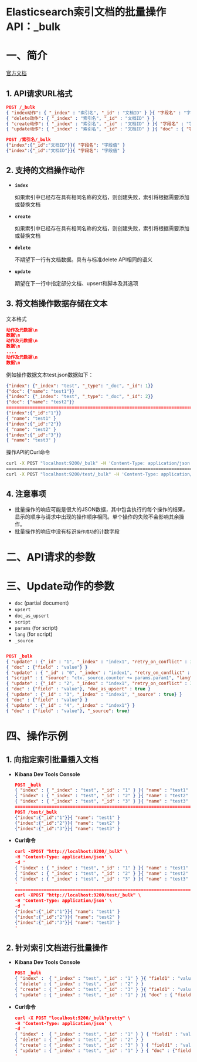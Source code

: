 # Elasticsearch索引文档的批量操作API：\_bulk

# 一、简介

[官方文档](https://www.elastic.co/guide/en/elasticsearch/reference/current/docs-bulk.html)

## 1. API请求URL格式

```json
POST /_bulk
{ "index动作": { "_index" : "索引名", "_id" : "文档ID" } }{ "字段名" : "字段值" }
{ "delete动作": { "_index" : "索引名", "_id" : "文档ID" } }
{ "create动作": { "_index" : "索引名", "_id" : "文档ID" } }{ "字段名" : "字段值" }
{ "update动作": { "_index" : "索引名", "_id" : "文档ID" } }{ "doc" : { "字段名" : "字段值" } }
```

```json
POST /索引名/_bulk
{"index":{"_id":"文档ID"}}{ "字段名": "字段值" }
{"index":{"_id":"文档ID"}}{ "字段名": "字段值" }
```

## 2. 支持的文档操作动作

- **`index`**

   如果索引中已经存在具有相同名称的文档，则创建失败，索引将根据需要添加或替换文档

- **`create`**

   如果索引中已经存在具有相同名称的文档，则创建失败，索引将根据需要添加或替换文档

- **`delete`**

   不期望下一行有文档数据。具有与标准delete API相同的语义

- **`update`** 

   期望在下一行中指定部分文档、upsert和脚本及其选项

## 3. 将文档操作数据存储在文本

文本格式

```json
动作及元数据\n
数据\n
动作及元数据\n
数据\n
....
动作及元数据\n
数据\n
```

例如操作数据文本test.json数据如下：

```json
{"index": {"_index": "test", "_type": "_doc", "_id": 1}}
{"doc": {"name": "test1"}}
{"index": {"_index": "test", "_type": "_doc", "_id": 2}}
{"doc": {"name": "test2"}}
========================================================================
{"index":{"_id":"1"}}
{ "name": "test1" }
{"index":{"_id":"2"}}
{ "name": "test2" }
{"index":{"_id":"3"}}
{ "name": "test3" }
```

操作API的Curl命令

```bash
curl -X POST "localhost:9200/_bulk" -H 'Content-Type: application/json' --data-binary @test.json
========================================================================
curl -X POST "localhost:9200/test/_bulk" -H 'Content-Type: application/json' --data-binary @test.json
```

## 4. 注意事项

- 批量操作的响应可能是很大的JSON数据，其中包含执行的每个操作的结果，显示的顺序与请求中出现的操作顺序相同。单个操作的失败不会影响其余操作。 
- 批量操作的响应中没有标识`操作成功`的计数字段

# 二、API请求的参数



# 三、Update动作的参数

- `doc` (partial document)
- `upsert`
- `doc_as_upsert`
- `script`
- `params` (for script)
- `lang` (for script)
- `_source` 

```json

POST _bulk
{ "update" : {"_id" : "1", "_index" : "index1", "retry_on_conflict" : 3} }
{ "doc" : {"field" : "value"} }
{ "update" : { "_id" : "0", "_index" : "index1", "retry_on_conflict" : 3} }
{ "script" : { "source": "ctx._source.counter += params.param1", "lang" : "painless", "params" : {"param1" : 1}}, "upsert" : {"counter" : 1}}
{ "update" : {"_id" : "2", "_index" : "index1", "retry_on_conflict" : 3} }
{ "doc" : {"field" : "value"}, "doc_as_upsert" : true }
{ "update" : {"_id" : "3", "_index" : "index1", "_source" : true} }
{ "doc" : {"field" : "value"} }
{ "update" : {"_id" : "4", "_index" : "index1"} }
{ "doc" : {"field" : "value"}, "_source": true}
```

# 四、操作示例

## 1. 向指定索引批量插入文档

- **Kibana Dev Tools Console**

  ```json
  POST _bulk
  { "index" : { "_index" : "test", "_id" : "1" } }{ "name" : "test1" }
  { "index" : { "_index" : "test", "_id" : "2" } }{ "name" : "test2" }
  { "index" : { "_index" : "test", "_id" : "3" } }{ "name" : "test3" }
  ========================================================================
  POST /test/_bulk
  {"index":{"_id":"1"}}{ "name": "test1" }
  {"index":{"_id":"2"}}{ "name": "test2" }
  {"index":{"_id":"3"}}{ "name": "test3" }
  ```

- **Curl命令**

  ```json
  curl -XPOST "http://localhost:9200/_bulk" \
  -H 'Content-Type: application/json' \
  -d '
  { "index" : { "_index" : "test", "_id" : "1" } }{ "name" : "test1" }
  { "index" : { "_index" : "test", "_id" : "2" } }{ "name" : "test2" }
  { "index" : { "_index" : "test", "_id" : "3" } }{ "name" : "test3" }
  '
  ========================================================================
  curl -XPOST "http://localhost:9200/test/_bulk" \
  -H 'Content-Type: application/json' \
  -d '
  {"index":{"_id":"1"}}{ "name": "test1" }
  {"index":{"_id":"2"}}{ "name": "test2" }
  {"index":{"_id":"3"}}{ "name": "test3" }
  '
  ```

## 2. 针对索引文档进行批量操作

- **Kibana Dev Tools Console**

  ```json
  POST _bulk
  { "index" :  { "_index" : "test", "_id" : "1" } }{ "field1" : "value1" }
  { "delete" : { "_index" : "test", "_id" : "2" } }
  { "create" : { "_index" : "test", "_id" : "3" } }{ "field1" : "value3" }
  { "update" : { "_index" : "test", "_id" : "1" } }{ "doc" : { "field2" : "value2"} }
  ```

- **Curl命令**

  ```json
  curl -X POST "localhost:9200/_bulk?pretty" \
  -H 'Content-Type: application/json' \
  -d '
  { "index" :  { "_index" : "test", "_id" : "1" } } { "field1" : "value1" }
  { "delete" : { "_index" : "test", "_id" : "2" } }
  { "create" : { "_index" : "test", "_id" : "3" } } { "field1" : "value3" }
  { "update" : { "_index" : "test", "_id" : "1" } } { "doc" : {"field2" : "value2"} }
  '
  ```